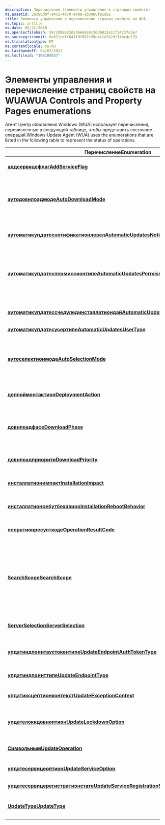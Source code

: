 ```yaml
---
description: Перечисления (элементы управления и страницы свойств)
ms.assetid: 2ac80d0f-94c2-4d70-a48a-1b0060f91902
title: Элементы управления и перечисление страниц свойств на WUA
ms.topic: article
ms.date: 05/31/2018
ms.openlocfilehash: 99c2058023d636e6680c36d6032e11f14727a3e7
ms.sourcegitcommit: 0e611cdff84ff9f897c59e4e1d2b2d134bc4e133
ms.translationtype: MT
ms.contentlocale: ru-RU
ms.lasthandoff: 04/02/2021
ms.locfileid: "106188037"
---
```

# <a name="wua-controls-and-property-pages-enumerations"></a><span data-ttu-id="2184b-103">Элементы управления и перечисление страниц свойств на WUA</span><span class="sxs-lookup"><span data-stu-id="2184b-103">WUA Controls and Property Pages enumerations</span></span>

<span data-ttu-id="2184b-104">Агент Центр обновления Windows (WUA) использует перечисления, перечисленные в следующей таблице, чтобы представить состояние операций.</span><span class="sxs-lookup"><span data-stu-id="2184b-104">Windows Update Agent (WUA) uses the enumerations that are listed in the following table to represent the status of operations.</span></span>



| <span data-ttu-id="2184b-105">Перечисление</span><span class="sxs-lookup"><span data-stu-id="2184b-105">Enumeration</span></span>                                                                                  | <span data-ttu-id="2184b-106">Описание</span><span class="sxs-lookup"><span data-stu-id="2184b-106">Description</span></span>                                                                                                                                                                                                                                                                           |
|----------------------------------------------------------------------------------------------|---------------------------------------------------------------------------------------------------------------------------------------------------------------------------------------------------------------------------------------------------------------------------------------|
| [<span data-ttu-id="2184b-107">**аддсервицефлаг**</span><span class="sxs-lookup"><span data-stu-id="2184b-107">**AddServiceFlag**</span></span>](/windows/win32/api/wuapi/ne-wuapi-addserviceflag)                                                     | <span data-ttu-id="2184b-108">Определяет возможные способы обработки регистрации службы.</span><span class="sxs-lookup"><span data-stu-id="2184b-108">Defines the possible ways in which the service registration can be processed.</span></span>                                                                                                                                                                                                         |
| [<span data-ttu-id="2184b-109">**аутодовнлоадмоде**</span><span class="sxs-lookup"><span data-stu-id="2184b-109">**AutoDownloadMode**</span></span>](/windows/win32/api/wuapi/ne-wuapi-autodownloadmode)                                                 | <span data-ttu-id="2184b-110">Определяет логику, используемую для определения того, будет ли автоматическое обновление автоматически скачивать обновление после того, как оно будет определено как применимое к компьютеру.</span><span class="sxs-lookup"><span data-stu-id="2184b-110">Defines the logic that is used to determine whether Automatic Updates will automatically download an update once it is determined to be applicable for the computer.</span></span>                                                                                                                  |
| [<span data-ttu-id="2184b-111">**аутоматикупдатеснотификатионлевел**</span><span class="sxs-lookup"><span data-stu-id="2184b-111">**AutomaticUpdatesNotificationLevel**</span></span>](/windows/win32/api/wuapi/ne-wuapi-automaticupdatesnotificationlevel)               | <span data-ttu-id="2184b-112">Определяет возможные способы уведомления пользователей о автоматическое обновлениеных событиях с повышенными правами.</span><span class="sxs-lookup"><span data-stu-id="2184b-112">Defines the possible ways in which elevated users are notified about Automatic Updates events.</span></span>                                                                                                                                                                                        |
| [<span data-ttu-id="2184b-113">**аутоматикупдатеспермиссионтипе**</span><span class="sxs-lookup"><span data-stu-id="2184b-113">**AutomaticUpdatesPermissionType**</span></span>](/windows/win32/api/wuapi/ne-wuapi-automaticupdatespermissiontype)                     | <span data-ttu-id="2184b-114">Определяет возможные способы задания свойства [**иаутоматикупдатессеттингс:: нотификатионлевел**](/windows/win32/api/wuapi/ne-wuapi-automaticupdatesnotificationlevel) или свойства [**IAutomaticUpdatesSettings2:: инклудерекоммендедупдатес**](/windows/desktop/api/Wuapi/nf-wuapi-iautomaticupdatessettings2-get_includerecommendedupdates) .</span><span class="sxs-lookup"><span data-stu-id="2184b-114">Defines the possible ways to set the [**IAutomaticUpdatesSettings::NotificationLevel**](/windows/win32/api/wuapi/ne-wuapi-automaticupdatesnotificationlevel) property or the or the [**IAutomaticUpdatesSettings2::IncludeRecommendedUpdates**](/windows/desktop/api/Wuapi/nf-wuapi-iautomaticupdatessettings2-get_includerecommendedupdates) property.</span></span> |
| [<span data-ttu-id="2184b-115">**аутоматикупдатессчедулединсталлатиондай**</span><span class="sxs-lookup"><span data-stu-id="2184b-115">**AutomaticUpdatesScheduledInstallationDay**</span></span>](/windows/win32/api/wuapi/ne-wuapi-automaticupdatesscheduledinstallationday) | <span data-ttu-id="2184b-116">Определяет дни недели, когда автоматическое обновление устанавливает или удаляет обновления.</span><span class="sxs-lookup"><span data-stu-id="2184b-116">Defines the days of the week when Automatic Updates installs or uninstalls updates.</span></span>                                                                                                                                                                                                   |
| [<span data-ttu-id="2184b-117">**аутоматикупдатесусертипе**</span><span class="sxs-lookup"><span data-stu-id="2184b-117">**AutomaticUpdatesUserType**</span></span>](/windows/win32/api/wuapi/ne-wuapi-automaticupdatesusertype)                                 | <span data-ttu-id="2184b-118">Описывает тип пользователя.</span><span class="sxs-lookup"><span data-stu-id="2184b-118">Describes the type of user.</span></span>                                                                                                                                                                                                                                                           |
| [<span data-ttu-id="2184b-119">**аутоселектионмоде**</span><span class="sxs-lookup"><span data-stu-id="2184b-119">**AutoSelectionMode**</span></span>](/windows/win32/api/wuapi/ne-wuapi-autoselectionmode)                                               | <span data-ttu-id="2184b-120">Определяет логику, используемую для определения того, будет ли автоматически выбрано конкретное обновление, когда пользователь просматривает доступные обновления в Центр обновления Windows пользовательском интерфейсе.</span><span class="sxs-lookup"><span data-stu-id="2184b-120">Defines the logic used to determine whether a particular update will be automatically selected when the user views the available updates in the Windows Update user interface.</span></span>                                                                                                        |
| [<span data-ttu-id="2184b-121">**деплойментактион**</span><span class="sxs-lookup"><span data-stu-id="2184b-121">**DeploymentAction**</span></span>](/windows/win32/api/wuapi/ne-wuapi-deploymentaction)                                                 | <span data-ttu-id="2184b-122">Определяет действие, для которого явно развернуто обновление.</span><span class="sxs-lookup"><span data-stu-id="2184b-122">Defines the action for which an update is explicitly deployed.</span></span>                                                                                                                                                                                                                        |
| [<span data-ttu-id="2184b-123">**довнлоадфасе**</span><span class="sxs-lookup"><span data-stu-id="2184b-123">**DownloadPhase**</span></span>](/windows/win32/api/wuapi/ne-wuapi-downloadphase)                                                       | <span data-ttu-id="2184b-124">Определяет ход выполнения скачивания текущего обновления, возвращаемого свойством [**идовнлоадпрогресс:: куррентупдатедовнлоадфасе**](/windows/desktop/api/Wuapi/nf-wuapi-idownloadprogress-get_currentupdatedownloadphase) .</span><span class="sxs-lookup"><span data-stu-id="2184b-124">Defines the progress of the download of a current update that is returned by the [**IDownloadProgress::CurrentUpdateDownloadPhase**](/windows/desktop/api/Wuapi/nf-wuapi-idownloadprogress-get_currentupdatedownloadphase) property.</span></span>                                                                                      |
| [<span data-ttu-id="2184b-125">**довнлоадприорити**</span><span class="sxs-lookup"><span data-stu-id="2184b-125">**DownloadPriority**</span></span>](/windows/win32/api/wuapi/ne-wuapi-downloadpriority)                                                 | <span data-ttu-id="2184b-126">Определяет возможные приоритеты для операции загрузки.</span><span class="sxs-lookup"><span data-stu-id="2184b-126">Defines the possible priorities for a download operation.</span></span>                                                                                                                                                                                                                             |
| [<span data-ttu-id="2184b-127">**инсталлатионимпакт**</span><span class="sxs-lookup"><span data-stu-id="2184b-127">**InstallationImpact**</span></span>](/windows/win32/api/wuapi/ne-wuapi-installationimpact)                                             | <span data-ttu-id="2184b-128">Определяет возможные уровни влияния, которые могут быть вызваны установкой или удалением обновления.</span><span class="sxs-lookup"><span data-stu-id="2184b-128">Defines the possible levels of impact that can be caused by installing or uninstalling an update.</span></span>                                                                                                                                                                                     |
| [<span data-ttu-id="2184b-129">**инсталлатионребутбехавиор**</span><span class="sxs-lookup"><span data-stu-id="2184b-129">**InstallationRebootBehavior**</span></span>](/windows/win32/api/wuapi/ne-wuapi-installationrebootbehavior)                             | <span data-ttu-id="2184b-130">Определяет возможные поведения при перезапуске для обновления.</span><span class="sxs-lookup"><span data-stu-id="2184b-130">Defines the possible restart behaviors for an update.</span></span>                                                                                                                                                                                                                                 |
| [<span data-ttu-id="2184b-131">**оператионресулткоде**</span><span class="sxs-lookup"><span data-stu-id="2184b-131">**OperationResultCode**</span></span>](/windows/win32/api/wuapi/ne-wuapi-operationresultcode)                                           | <span data-ttu-id="2184b-132">Определяет возможные результаты операции скачивания, установки, удаления или проверки обновления.</span><span class="sxs-lookup"><span data-stu-id="2184b-132">Defines the possible results of a download, install, uninstall, or verification operation on an update.</span></span>                                                                                                                                                                               |
| [<span data-ttu-id="2184b-133">**SearchScope**</span><span class="sxs-lookup"><span data-stu-id="2184b-133">**SearchScope**</span></span>](/windows/win32/api/wuapi/ne-wuapi-searchscope)                                                           | <span data-ttu-id="2184b-134">Задает различные обновления, которые должны возвращаться при поиске: обновления для отдельных компьютеров, обновления для отдельных пользователей или оба.</span><span class="sxs-lookup"><span data-stu-id="2184b-134">Specifies the variety of updates that should be returned by the search: per-machine updates, per-user updates, or both.</span></span> <span data-ttu-id="2184b-135">Обновления для отдельных пользователей — это обновления, предназначенные для воздействия только на среду одного пользователя.</span><span class="sxs-lookup"><span data-stu-id="2184b-135">Per-user updates are updates designed to affect only a single user’s environment.</span></span> <span data-ttu-id="2184b-136">Дополнительные сведения см. в разделе [**IUpdate4::P ерусер**](/windows/desktop/api/Wuapi/nf-wuapi-iupdate4-get_peruser).</span><span class="sxs-lookup"><span data-stu-id="2184b-136">For more information, see [**IUpdate4::PerUser**](/windows/desktop/api/Wuapi/nf-wuapi-iupdate4-get_peruser).</span></span>    |
| [<span data-ttu-id="2184b-137">**ServerSelection**</span><span class="sxs-lookup"><span data-stu-id="2184b-137">**ServerSelection**</span></span>](/openspecs/windows_protocols/ms-uamg/07e2bfa4-6795-4189-b007-cc50b476181a)                                                   | <span data-ttu-id="2184b-138">Определяет службы обновления, с которыми Центр обновления Windows могут выполняться действия.</span><span class="sxs-lookup"><span data-stu-id="2184b-138">Defines the update services that Windows Update can operate against.</span></span> <span data-ttu-id="2184b-139">.</span><span class="sxs-lookup"><span data-stu-id="2184b-139">.</span></span>                                                                                                                                                                                                                |
| [<span data-ttu-id="2184b-140">**упдатиндпоинтаустокентипе**</span><span class="sxs-lookup"><span data-stu-id="2184b-140">**UpdateEndpointAuthTokenType**</span></span>](updateendpointauthtokentype.md)                           | <span data-ttu-id="2184b-141">Определяет тип токенов, которые могут использоваться для проверки подлинности с помощью конечной точки.</span><span class="sxs-lookup"><span data-stu-id="2184b-141">Defines the type of tokens that can be used for authenticating with an endpoint.</span></span>                                                                                                                                                                                                      |
| [<span data-ttu-id="2184b-142">**упдатиндпоинттипе**</span><span class="sxs-lookup"><span data-stu-id="2184b-142">**UpdateEndpointType**</span></span>](updateendpointtype.md)                                             | <span data-ttu-id="2184b-143">Определяет тип конечных точек, которые могут использоваться для подключения к службе.</span><span class="sxs-lookup"><span data-stu-id="2184b-143">Defines the type of endpoints that can be used to connect to a service.</span></span>                                                                                                                                                                                                               |
| [<span data-ttu-id="2184b-144">**упдатиксцептионконтекст**</span><span class="sxs-lookup"><span data-stu-id="2184b-144">**UpdateExceptionContext**</span></span>](/windows/win32/api/wuapi/ne-wuapi-updateexceptioncontext)                                     | <span data-ttu-id="2184b-145">Определяет контекст, в котором может быть предоставлен объект [**иупдатиксцептион**](/windows/desktop/api/Wuapi/nn-wuapi-iupdateexception) .</span><span class="sxs-lookup"><span data-stu-id="2184b-145">Defines the context in which an [**IUpdateException**](/windows/desktop/api/Wuapi/nn-wuapi-iupdateexception) object can be provided.</span></span>                                                                                                                                                                                  |
| [<span data-ttu-id="2184b-146">**упдателоккдовноптион**</span><span class="sxs-lookup"><span data-stu-id="2184b-146">**UpdateLockdownOption**</span></span>](/windows/win32/api/wuapi/ne-wuapi-updatelockdownoption)                                         | <span data-ttu-id="2184b-147">Определяет функциональность, с которой объект агента Центр обновления Windows (WUA) может получить доступ из Центр обновления Windows.</span><span class="sxs-lookup"><span data-stu-id="2184b-147">Defines the functionality that the Windows Update Agent (WUA) object can access from Windows Update.</span></span>                                                                                                                                                                                  |
| [<span data-ttu-id="2184b-148">**Символьным**</span><span class="sxs-lookup"><span data-stu-id="2184b-148">**UpdateOperation**</span></span>](/windows/win32/api/wuapi/ne-wuapi-updateoperation)                                                   | <span data-ttu-id="2184b-149">Определяет операции, которые могут быть попыток обновления.</span><span class="sxs-lookup"><span data-stu-id="2184b-149">Defines the operations that can be attempted on an update.</span></span>                                                                                                                                                                                                                            |
| [<span data-ttu-id="2184b-150">**упдатесервицеоптион**</span><span class="sxs-lookup"><span data-stu-id="2184b-150">**UpdateServiceOption**</span></span>](/windows/win32/api/wuapi/ne-wuapi-updateserviceoption)                                           | <span data-ttu-id="2184b-151">Определяет параметры для удаления регистрации службы для службы пакета сканирования.</span><span class="sxs-lookup"><span data-stu-id="2184b-151">Defines the options to remove the service registration for a scan package service.</span></span>                                                                                                                                                                                                    |
| [<span data-ttu-id="2184b-152">**упдатесервицерегистратионстате**</span><span class="sxs-lookup"><span data-stu-id="2184b-152">**UpdateServiceRegistrationState**</span></span>](/windows/win32/api/wuapi/ne-wuapi-updateserviceregistrationstate)                     | <span data-ttu-id="2184b-153">Определяет возможные состояния для службы обновления.</span><span class="sxs-lookup"><span data-stu-id="2184b-153">Defines the possible states for an update service.</span></span>                                                                                                                                                                                                                                    |
| [<span data-ttu-id="2184b-154">**UpdateType**</span><span class="sxs-lookup"><span data-stu-id="2184b-154">**UpdateType**</span></span>](/windows/win32/api/wuapi/ne-wuapi-updatetype)                                                             | <span data-ttu-id="2184b-155">Указывает, является ли обновление обновлением программного обеспечения или обновлением драйвера.</span><span class="sxs-lookup"><span data-stu-id="2184b-155">Indicates whether an update is a software update or a driver update.</span></span>                                                                                                                                                                                                                  |



 

 

 



